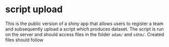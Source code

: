 # script upload

This is the public version of a shiny app that allows users to register a team and subsequently upload a script which produces dataset. 
The script is run on the server and should access files in the folder `adam/` and `sdtm/`.
Created files should follow 
